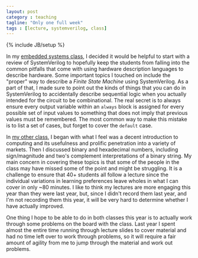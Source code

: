 ```yaml
---
layout: post
category : teaching
tagline: "Only one full week"
tags : [lecture, systemverilog, class]
---
```

{% include JB/setup %}

In my [embedded systems class][e155], I decided it would be helpful to start
with a review of SystemVerilog to hopefully keep the students from
falling into the common pitfalls that come with using hardware
description languages to describe hardware.
Some important topics I touched on include the "proper" way to
describe a *Finite State Machine* using SystemVerilog.
As a part of that, I made sure to point out the kinds of things that
you can do in SystemVerilog to accidentally describe sequential logic
when you actually intended for the circuit to be combinational.
The real secret is to always ensure every output variable within an
`always` block is assigned for every possible set of input values to
something that does not imply that previous values must be
remembered. 
The most common way to make this mistake is to list a set of cases,
but forget to cover the `default` case.

In [my other class][e85], I began with what I feel was a decent
introduction to computing and its usefulness and prolific penetration
into a variety of markets.
Then I discussed binary and hexadecimal numbers, including
sign/magnitude and two's complement interpretations of a binary
string. 
My main concern in covering these topics is that some of the people in
the class may have missed some of the point and might be struggling.
It is a challenge to ensure that 40+ students all follow a lecture
since the individual variations in learning preferences leave wholes
in what I can cover in only ~80 minutes.
I like to think my lectures are more engaging this year than they were
last year, but, since I didn't record them last year, and I'm not
recording them this year, it will be very hard to determine whether I
have actually improved.

One thing I hope to be able to do in both classes this year is to
actually work through some problems on the board with the class.
Last year I spent almost the entire time running through lecture
slides to cover material and had no time left over to work through
problems, so it will require a fair amount of agility from me to jump
through the material and work out problems.

   [e85]: http://www3.hmc.edu/~jspjut/class/e85
   [e155]: http://www3.hmc.edu/~jspjut/class/e155
